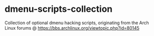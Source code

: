 dmenu-scripts-collection
========================

Collection of optional dmenu hacking scripts, originating from the Arch Linux forums @ https://bbs.archlinux.org/viewtopic.php?id=80145
